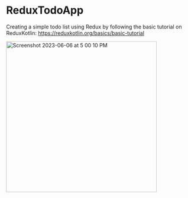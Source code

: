 # ReduxTodoApp
Creating a simple todo list using Redux by following the basic tutorial on ReduxKotlin: https://reduxkotlin.org/basics/basic-tutorial

<img width="407" alt="Screenshot 2023-06-06 at 5 00 10 PM" src="https://github.com/lilykuntz/ReduxTodoApp/assets/37643315/fa525bbb-fb0e-4675-9b49-90ef8a658737">
